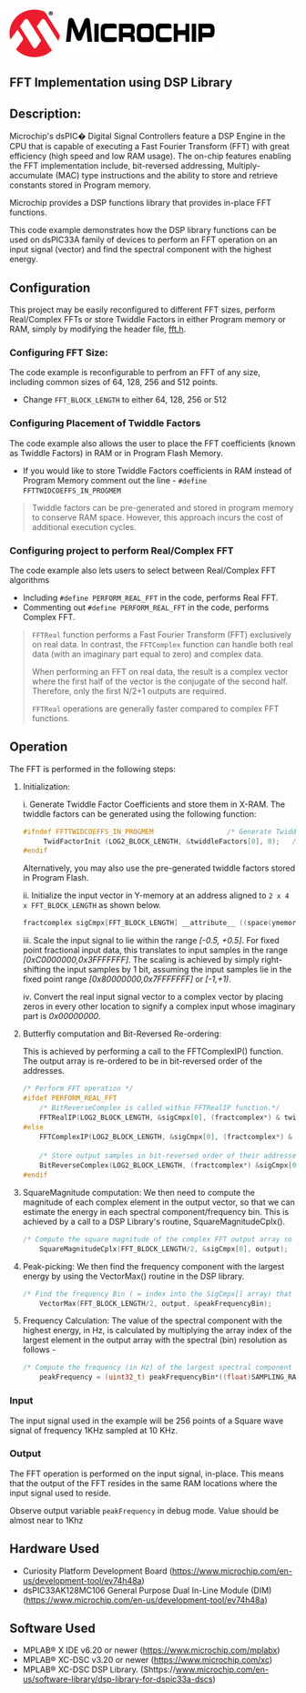 <picture>
    <source media="(prefers-color-scheme: dark)" srcset="../images/microchip_logo_white_red.png">
	<source media="(prefers-color-scheme: light)" srcset="../images/microchip_logo_black_red.png">
    <img alt="Microchip Logo." src="../images/microchip_logo_black_red.png">
</picture>


##  FFT Implementation using DSP Library

## Description:

Microchip's dsPIC� Digital Signal Controllers feature a DSP Engine in the CPU that is capable of executing a Fast Fourier Transform (FFT) 
with great efficiency (high speed and low RAM usage). The on-chip features enabling the FFT implementation include, bit-reversed addressing,
Multiply-accumulate (MAC) type instructions and the ability to store and retrieve constants stored in Program memory.

Microchip provides a DSP functions library that provides in-place FFT functions.

This code example demonstrates how the DSP library functions can be used on dsPIC33A family of devices to perform an FFT operation on an input signal (vector) and find the spectral component with the highest energy. 

## Configuration
This project may be easily reconfigured to different FFT sizes, perform Real/Complex FFTs or store Twiddle Factors in either Program memory or RAM, simply by modifying the header file, [fft.h](firmware/src/fft.h).

### Configuring FFT Size:

The code example is reconfigurable to perfrom an FFT of any size, including common sizes of 64, 128, 256 and 512 points.  
- Change `FFT_BLOCK_LENGTH` to either 64, 128, 256 or 512

### Configuring Placement of Twiddle Factors
The code example also allows the user to place the FFT coefficients (known as Twiddle Factors) in RAM or in Program Flash Memory.
- If you would like to store Twiddle Factors coefficients in RAM instead of Program Memory comment out the line - `#define FFTTWIDCOEFFS_IN_PROGMEM`

> Twiddle factors can be pre-generated and stored in program memory to conserve RAM space. However, this approach incurs the cost of additional execution cycles.

### Configuring project to perform Real/Complex FFT
The code example also lets users to select between Real/Complex FFT algorithms
- Including `#define PERFORM_REAL_FFT` in the code, performs Real FFT.
- Commenting out `#define PERFORM_REAL_FFT` in the code, performs Complex FFT.


> `FFTReal` function performs a Fast Fourier Transform (FFT) exclusively on real data. In contrast, the `FFTComplex` function can handle both real data (with an imaginary part equal to zero) and complex data.
>
> When performing an FFT on real data, the result is a complex vector where the first half of the vector is the conjugate of the second half. Therefore, only the first N/2+1 outputs are required.
>
> `FFTReal` operations are generally faster compared to complex FFT functions.

## Operation

The FFT is performed in the following steps:

1. Initialization: 

   i. Generate Twiddle Factor Coefficients and store them in X-RAM. The twiddle factors can be generated using the following function:
      ```C
      #ifndef FFTTWIDCOEFFS_IN_PROGMEM					/* Generate TwiddleFactor Coefficients */
           TwidFactorInit (LOG2_BLOCK_LENGTH, &twiddleFactors[0], 0);	/* We need to do this only once at start-up */
      #endif
      ```

      Alternatively, you may also use the pre-generated twiddle factors stored in Program Flash.

   ii. Initialize the input vector in Y-memory at an address aligned to `2 x 4 x FFT_BLOCK_LENGTH` as shown below.
      
      ```C
      fractcomplex sigCmpx[FFT_BLOCK_LENGTH] __attribute__ ((space(ymemory), aligned (FFT_BLOCK_LENGTH * 2 *4)));
      ```
      
   iii. Scale the input signal to lie within the range _[-0.5, +0.5]_. For fixed point fractional input data, this translates to input samples in 
   the range _[0xC0000000,0x3FFFFFFF]_. The scaling is achieved by simply right-shifting the input samples by 1 bit, assuming the input samples lie 
   in the fixed point range _[0x80000000,0x7FFFFFFF]_ or _[-1,+1)_.

   iv. Convert the real input signal vector to a complex vector by placing zeros in every other location to signify a complex input whose
 imaginary part is _0x00000000_.


2. Butterfly computation and Bit-Reversed Re-ordering: 
   
   This is achieved by performing a call to the FFTComplexIP() function. The output array is re-ordered to be in bit-reversed order of the addresses.
   ```C
   /* Perform FFT operation */
   #ifdef PERFORM_REAL_FFT
       /* BitReverseComplex is called within FFTRealIP function.*/
       FFTRealIP(LOG2_BLOCK_LENGTH, &sigCmpx[0], (fractcomplex*) & twiddleFactors[0]);
   #else
       FFTComplexIP(LOG2_BLOCK_LENGTH, &sigCmpx[0], (fractcomplex*) & twiddleFactors[0], 0);

       /* Store output samples in bit-reversed order of their addresses */
       BitReverseComplex(LOG2_BLOCK_LENGTH, (fractcomplex*) &sigCmpx[0]);
   #endif
   ```


3. SquareMagnitude computation: We then need to compute the magnitude of each complex element in the output vector, so that we can estimate 
the energy in each spectral component/frequency bin. This is achieved by a call to a DSP Library's routine, SquareMagnitudeCplx(). 
   ```C
   /* Compute the square magnitude of the complex FFT output array so we have a Real output vetor */
       SquareMagnitudeCplx(FFT_BLOCK_LENGTH/2, &sigCmpx[0], output);
   ```


4. Peak-picking: We then find the frequency component with the largest energy by using the VectorMax() routine in the DSP library.
   ```C
   /* Find the frequency Bin ( = index into the SigCmpx[] array) that has the largest energy i.e., the largest spectral component */
       VectorMax(FFT_BLOCK_LENGTH/2, output, &peakFrequencyBin);
   ```


5. Frequency Calculation: The value of the spectral component with the highest energy, in Hz, is calculated by multiplying the array index of 
the largest element in the output array with the spectral (bin) resolution as follows - 
   ```C
   /* Compute the frequency (in Hz) of the largest spectral component */
       peakFrequency = (uint32_t) peakFrequencyBin*((float)SAMPLING_RATE/FFT_BLOCK_LENGTH);
   ```


### Input

The input signal used in the example will be 256 points of a Square wave signal of frequency 1KHz sampled at 10 KHz.

### Output
The FFT operation is performed on the input signal, in-place. This means that the output of the FFT resides in the same RAM locations where the
 input signal used to reside. 

Observe output variable `peakFrequency` in debug mode. Value should be almost near to 1Khz



## Hardware Used

- Curiosity Platform Development Board (https://www.microchip.com/en-us/development-tool/ev74h48a)
- dsPIC33AK128MC106 General Purpose Dual In-Line Module (DIM) (https://www.microchip.com/en-us/development-tool/ev74h48a)
	
	
## Software Used 

- MPLAB® X IDE v6.20 or newer (https://www.microchip.com/mplabx)
- MPLAB® XC-DSC v3.20 or newer (https://www.microchip.com/xc)
- MPLAB® XC-DSC DSP Library. (Shttps://www.microchip.com/en-us/software-library/dsp-library-for-dspic33a-dscs)